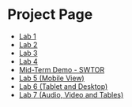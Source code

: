 # Project Page

<ul>
    <li><a href="lab1demo/index.html" target="_blank">Lab 1</a></li>
    <li><a href="lab2demo/index.html" target="_blank">Lab 2</a></li>
    <li><a href="lab3demo/index.html" target="_blank">Lab 3</a></li>
    <li><a href="lab4demo/index.html" target="_blank">Lab 4</a></li>
    <li><a href="midtermdemo/index.html" target="_blank">Mid-Term Demo - SWTOR</a></li>
    <li><a href="lab5demo/index.html" target="_blank">Lab 5 (Mobile View)</a></li>
    <li><a href="lab6demo/index.html" target="_blank">Lab 6 (Tablet and Desktop)</a></li>
    <li><a href="lab7demo/index.html" target="_blank">Lab 7 (Audio, Video and Tables)</a></li>
</ul>


